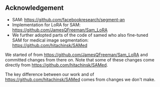 ## Acknowledgement
- SAM: https://github.com/facebookresearch/segment-an
- Implementation for LoRA for SAM: https://github.com/JamesQFreeman/Sam_LoRA
- We further adopted parts of the code of samed who also fine-tuned SAM for medical image segmentation: https://github.com/hitachinsk/SAMed

We started of from https://github.com/JamesQFreeman/Sam_LoRA and committed changes from there on. Note that some of these changes come directly from https://github.com/hitachinsk/SAMed.

The key difference between our work and of https://github.com/hitachinsk/SAMed comes from changes we don't make.
